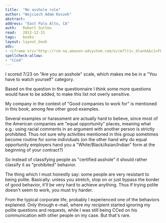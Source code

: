```yaml
---
title:	"No asshole rule"
author: "Wojciech Adam Koszek"
abstract:
address: "East Palo Alto, CA"
auth:	Robert Sutton
read:	2012-12-31
tags:	books
layout: layout_book
ads:
- <iframe src="http://rcm-na.amazon-adsystem.com/e/cm?lt1=_blank&bc1=FFFFFF&IS2=1&bg1=FFFFFF&fc1=000000&lc1=FF0000&t=wkoszek-20&o=1&p=8&l=as4&m=amazon&f=ifr&ref=ss_til&asins=0446698202" style="width:120px;height:240px;" scrolling="no" marginwidth="0" marginheight="0" frameborder="0"></iframe>
spellcheck-allow:
- "CCed"
---
```

I scored 7/23 on "Are you an asshole" scale, which makes me be in a "You
have to watch yourself" category.

Based on the question in the questionnaire I think some more questions would
have to be added, to make this list not overly sensitive.

My company in the context of "Good companies to work for" is mentioned in
this book, among few other good examples.

Several examples or harassment are actually hard to believe, since most of
the American companies are "equal opportunity" places, meaning what e.g.:
using racial comments in an argument with another person is strictly
prohibited. Thus not sure why activities mentioned in this group sometimes
become routine for some individuals (on the other hand why do equal
opportunity employers hand you a "White/Black/Asian/Indian" form at the
beginning of your contract?)

So instead of classifying people as "certified asshole" it should rather
classify it as "prohibited" behavior.

The thing which I must honestly say: some people are very resistant to being
polite. Basically: unless you stretch, stop on or just bypass the border of
good behavior, it'll be very hard to achieve anything.  Thus if trying
polite doesn't seem to work, you must try harder.

From the typical corporate life, probably I experienced one of the behaviors
explained. Only through e-mail, where my recipient started ignoring my
polite questions and requests, while I was still being CCed on his
communication with other people on my case. But that's rare.
